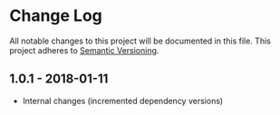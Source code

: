 # Change Log

All notable changes to this project will be documented in this file.
This project adheres to [Semantic Versioning](http://semver.org/).

## 1.0.1 - 2018-01-11
- Internal changes (incremented dependency versions)
